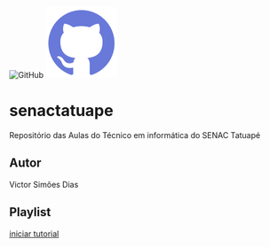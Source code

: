 
![GitHub](https://img.shields.io/github/license/victorsimoesd/gitegithub)
![](https://github.com/victorsimoesd/gitegithub/blob/main/github..png)
# senactatuape
Repositório das Aulas do Técnico em informática do SENAC Tatuapé
## Autor  
Victor Simões Dias
## Playlist
[iniciar tutorial](https://joseassis.com.br/cursos/gitegithub.html)
